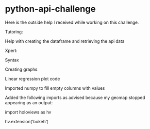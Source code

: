 # python-api-challenge

Here is the outside help I received while working on this challenge.

Tutoring:

Help with creating the dataframe and retrieving the api data

Xpert:

Syntax

Creating graphs

Linear regression plot code

Imported numpy to fill empty columns with values

Added the following imports as advised because my geomap stopped appearing as an output:

import holoviews as hv

hv.extension('bokeh')
